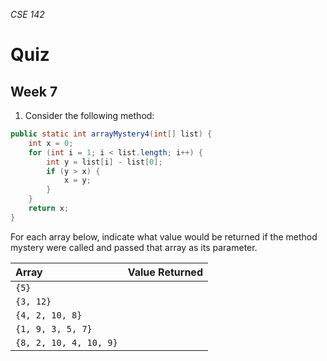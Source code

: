 _CSE 142_
# Quiz
## Week 7

1. Consider the following method:

  ```java
  public static int arrayMystery4(int[] list) {
      int x = 0;
      for (int i = 1; i < list.length; i++) {
          int y = list[i] - list[0];
          if (y > x) {
              x = y;
          }
      }
      return x;
  }
  ```
  For each array below, indicate what value would be returned if the method mystery were called and passed that array as its parameter.
  
  | Array | Value Returned |
  | :--- | :--- |
  | `{5}` | |
  | `{3, 12}` | |
  | `{4, 2, 10, 8}` | |
  | `{1, 9, 3, 5, 7}` | |
  | `{8, 2, 10, 4, 10, 9}` | |
